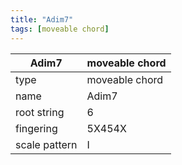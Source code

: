 ```yaml
---
title: "Adim7"
tags: [moveable chord]
---
```


|Adim7|moveable chord|
|---|---|
|type|moveable chord|
|name|Adim7|
|root string|6|
|fingering|5X454X|
|scale pattern|I|
